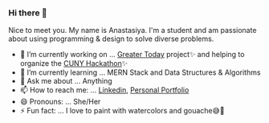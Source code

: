### Hi there 👋

<!--
**APiligrim/APiligrim** is a ✨ _special_ ✨ repository because its `README.md` (this file) appears on your GitHub profile.
-->
Nice to meet you. My name is Anastasiya. I'm a student and am passionate about using programming & design to solve diverse problems.

- 🔭 I’m currently working on ... [Greater Today](https://github.com/cosmicRover/greater-today) project✨ and helping to organize the [CUNY Hackathon](http://cunyhackathon.tech/)✨
- 🌱 I’m currently learning ... MERN Stack and Data Structures & Algorithms 
- 💬 Ask me about ... Anything
- 📫 How to reach me: ...  [Linkedin](https://www.linkedin.com/in/uraleva/), [Personal Portfolio](https://www.anastasiyauraleva.com/)
- 😄 Pronouns: ... She/Her
- ⚡ Fun fact: ... I love to paint with watercolors and gouache😅🎨

